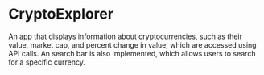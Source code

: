 # CryptoExplorer
An app that displays information about cryptocurrencies, such as their value, market cap, and percent change in value, which are accessed using API calls. An search bar is also implemented, which allows users to search for a specific currency.
